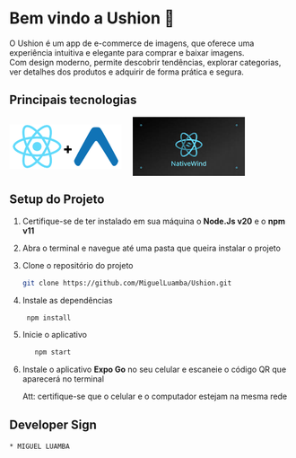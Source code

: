 # Bem vindo a Ushion 👋

O Ushion é um app de e-commerce de imagens, que oferece uma experiência intuitiva e elegante para comprar e baixar imagens. <br/>Com design moderno, permite descobrir tendências, explorar categorias, ver detalhes dos produtos e adquirir de forma prática e segura.

## Principais tecnologias
<div style="display:flex;flex-direction:row; gap:20px; align-items:center;">

<img src="./assets/readme-images/expo-plus-reactnative.png" alt="" width="200">

<img src="./assets/readme-images/nativewind.jpeg" alt="" width="200">

</div>


## Setup do Projeto

1. Certifique-se de ter instalado em sua máquina o **Node.Js v20** e o **npm v11**

2. Abra o terminal e navegue até uma pasta que queira instalar o projeto

3. Clone o repositório do projeto

   ```bash
   git clone https://github.com/MiguelLuamba/Ushion.git
   ```

4. Instale as dependências

   ```bash
    npm install
   ```
5. Inicie o aplicativo
   ```bash
      npm start
   ```
6. Instale o aplicativo **Expo Go** no seu celular e escaneie o código QR que aparecerá no terminal

   Att: certifique-se que o celular e o computador estejam na mesma rede

## Developer Sign

   ```bash
   * MIGUEL LUAMBA
   ```

